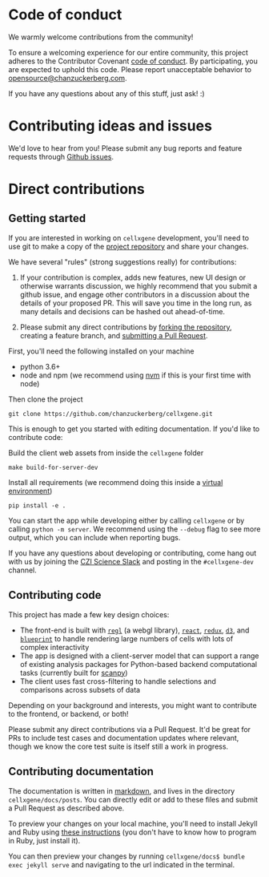 # Code of conduct

We warmly welcome contributions from the community!

To ensure a welcoming experience for our entire community, this project adheres to the Contributor Covenant
[code of conduct](https://github.com/chanzuckerberg/.github/tree/master/CODE_OF_CONDUCT.md).
By participating, you are expected to uphold this code. Please report unacceptable behavior
to opensource@chanzuckerberg.com.

If you have any questions about any of this stuff, just ask! :)

# Contributing ideas and issues

We'd love to hear from you! Please submit any bug reports and feature requests through [Github issues](https://github.com/chanzuckerberg/cellxgene/issues).

# Direct contributions

## Getting started

If you are interested in working on `cellxgene` development, you'll need to use git to make a copy of the [project repository](https://help.github.com/en/github/collaborating-with-issues-and-pull-requests/working-with-forks) and share your changes.

We have several "rules" (strong suggestions really) for contributions:

1. If your contribution is complex, adds new features, new UI design or otherwise warrants discussion, we highly recommend that you submit a github issue, and engage other contributors in a discussion about the details of your proposed PR. This will save you time in the long run, as many details and decisions can be hashed out ahead-of-time.

2. Please submit any direct contributions by [forking the repository](https://help.github.com/en/github/collaborating-with-issues-and-pull-requests/working-with-forks), creating a feature branch, and [submitting a Pull Request](https://help.github.com/en/github/collaborating-with-issues-and-pull-requests/creating-a-pull-request).

First, you'll need the following installed on your machine

- python 3.6+
- node and npm (we recommend using [nvm](https://github.com/creationix/nvm) if this is your first time with node)

Then clone the project

```
git clone https://github.com/chanzuckerberg/cellxgene.git
```

This is enough to get you started with editing documentation. If you'd like to contribute code:

Build the client web assets from inside the `cellxgene` folder

```
make build-for-server-dev
```

Install all requirements (we recommend doing this inside a [virtual environment](install))

```
pip install -e .
```

You can start the app while developing either by calling `cellxgene` or by calling `python -m server`. We recommend using the `--debug` flag to see more output, which you can include when reporting bugs.

If you have any questions about developing or contributing, come hang out with us by joining the [CZI Science Slack](https://join-cellxgene-users.herokuapp.com/) and posting in the `#cellxgene-dev` channel.

## Contributing code

This project has made a few key design choices:

- The front-end is built with [`regl`](https://github.com/regl-project/regl) (a webgl library), [`react`](https://reactjs.org/), [`redux`](https://redux.js.org/), [`d3`](https://github.com/d3/d3), and [`blueprint`](https://blueprintjs.com/docs/#core) to handle rendering large numbers of cells with lots of complex interactivity
- The app is designed with a client-server model that can support a range of existing analysis packages for Python-based backend computational tasks (currently built for [scanpy](https://github.com/theislab/scanpy))
- The client uses fast cross-filtering to handle selections and comparisons across subsets of data

Depending on your background and interests, you might want to contribute to the frontend, or backend, or both!

Please submit any direct contributions via a Pull Request. It'd be great for PRs to include test cases and documentation updates where relevant, though we know the core test suite is itself still a work in progress.

## Contributing documentation

The documentation is written in [markdown](https://github.com/adam-p/markdown-here/wiki/Markdown-Cheatsheet), and lives in the directory `cellxgene/docs/posts`. You can directly edit or add to these files and submit a Pull Request as described above.

To preview your changes on your local machine, you'll need to install Jekyll and Ruby using [these instructions](https://jekyllrb.com/docs/installation/) (you don't have to know how to program in Ruby, just install it).

You can then preview your changes by running `cellxgene/docs$ bundle exec jekyll serve` and navigating to the url indicated in the terminal.
